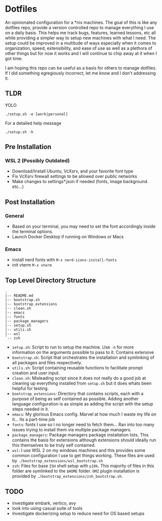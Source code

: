 # Dotfiles

An opinionated configuration for a \*nix machines. The goal of this is like any dotfiles repo, provide a version controlled repo to manage everything I use on a daily basis. This helps me track bugs, features, learned lessons, etc all while providing a simpler way to setup new machines with what I need. The setup could be improved in a multitude of ways especially when it comes to organization, speed, extensibility, and ease of use as well as a plethora of other things but for now it works and I will continue to chip away at it when I got time.

I am hoping this repo can be useful as a basis for others to manage dotfiles. If I did something egregiously incorrect, let me know and I don't addressing it.

## TLDR

YOLO

```shell
./setup.sh -e [work|personal]
```

For a detailed help message

```shell
./setup.sh -h
```

## Pre Installation

### WSL 2 (Possibly Outdated)

- Download/Install Ubuntu, VcXsrv, and your favorite font type
- Fix VcXsrv firewall settings to be allowed over public networks
- Make changes to settings\*.json if needed (fonts, image background. etc...)

## Post Installation

### General

- Based on your terminal, you may need to set the font accordingly inside the terminal options.
- Launch Docker Desktop if running on Windows or Macs

### Emacs

- install nerd fonts with `M-x nerd-icons-install-fonts`
- init vterm `M-x vterm`

## Top Level Directory Structure

```shell
.
|-- README.md
|-- bootstrap.sh
|-- bootstrap_extensions
|-- clean.sh
|-- emacs
|-- fonts
|-- package_managers
|-- setup.sh
|-- utils.sh
|-- wsl
`-- zsh
```

- `setup.sh`: Script to run to setup the machine. Use `-h` for more information on the arguments possible to pass to it. Contains extensive
- `bootstrap.sh`: Script that orchestrates the installation and symlinking of all packages and files respectively.
- `utils.sh`: Script containing reusable functions to facilitate prompt creation and user input.
- `clean.sh`: Misleading script since it does not really do a good job at cleaning up everything installed from `setup.sh` but it does whats been helpful for testing.
- `bootstrap_extensions`: Directory that contains scripts, each with a purpose of being as self contained as possible. Adding another language configuration is as simple as adding the script with the setup steps needed in it.
- `emacs`: My glorious Emacs config. Marvel at how much I waste my life on it... Its a part-time job
- `fonts`: fonts I use so I no longer need to fetch them... Ran into too many issues trying to install them via multiple package managers.
- `package_managers`: Package managers package installation lists. This contains the basis for extensions although extensions should ideally run this themselves to be truly self contained.
- `wsl`: I use WSL 2 on my windows machines and this provides some common configuration I use to get things working. These files are used by `./bootstrap_extensions/wsl_bootstrap.sh`
- `zsh`: Files for base `ZSH` shell setup with `p10k`. This majority of files in this folder are symlinked to the `$HOME` folder. `OMZ` plugin installation is provided by `./bootstrap_extensions/zsh_bootstrap.sh`.

## TODO

- investigate embark, vertico, avy
- look into using casual suite of tools
- Investigate dockerizing setup to reduce need for OS based setups
